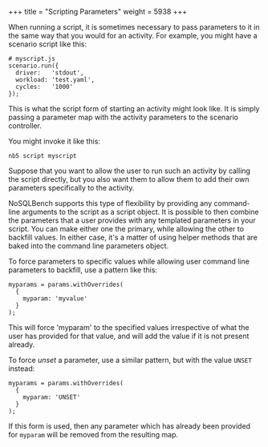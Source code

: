 +++
title = "Scripting Parameters"
weight = 5938
+++

When running a script, it is sometimes necessary to pass parameters to it in the same way
that you would for an activity. For example, you might have a scenario script like this:

    # myscript.js
    scenario.run({
      driver:   'stdout',
      workload: 'test.yaml',
      cycles:   '1000'
    });

This is what the script form of starting an activity might look like. It is
simply passing a parameter map with the activity parameters to the scenario controller.

You might invoke it like this:

    nb5 script myscript

Suppose that you want to allow the user to run such an activity by calling the script directly,
but you also want them to allow them to add their own parameters specifically to the
activity.

NoSQLBench supports this type of flexibility by providing any command-line arguments to the
script as a script object. It is possible to then combine the parameters that a user provides
with any templated parameters in your script. You can make either one the primary, while allowing
the other to backfill values. In either case, it's a matter of using helper methods that are
baked into the command line parameters object.

To force parameters to specific values while allowing user command line parameters to backfill,
use a pattern like this:

    myparams = params.withOverrides(
      {
        myparam: 'myvalue'
      }
    );

This will force 'myparam' to the specified values irrespective of what the user has provided for
that value, and will add the value if it is not present already.

To force _unset_ a parameter, use a similar pattern, but with the value `UNSET` instead:


    myparams = params.withOverrides(
      {
        myparam: 'UNSET'
      }
    );

If this form is used, then any parameter which has already been provided for `myparam` will be
removed from the resulting map.


